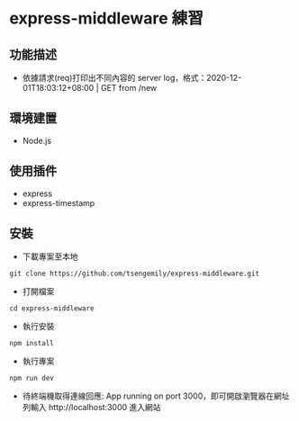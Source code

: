 # express-middleware 練習

## 功能描述

- 依據請求(req)打印出不同內容的 server log，格式：2020-12-01T18:03:12+08:00 | GET from /new

## 環境建置

- Node.js

## 使用插件

- express
- express-timestamp

## 安裝

- 下載專案至本地

```
git clone https://github.com/tsengemily/express-middleware.git
```

- 打開檔案

```
cd express-middleware
```

- 執行安裝

```
npm install
```

- 執行專案

```
npm run dev
```

- 待終端機取得連線回應: App running on port 3000，即可開啟瀏覽器在網址列輸入 http://localhost:3000 進入網站
